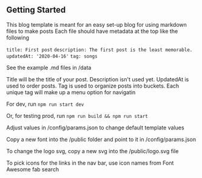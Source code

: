 ## Getting Started

This blog template is meant for an easy set-up blog for using markdown files to make posts
Each file should have metadata at the top like the following

`title: First post`
`description: The first post is the least memorable.`
`updatedAt: '2020-04-16'`
`tag: songs`

See the example .md files in /data

Title will be the title of your post.
Description isn't used yet.
UpdatedAt is used to order posts.
Tag is used to organize posts into buckets. Each unique tag will make up a menu option for navigatin


For dev, run `npm run start dev`

Or, for testing prod, run `npm run build && npm run start`


Adjust values in /config/params.json to change default template values

Copy a new font into the /public folder and point to it in /config/params.json

To change the logo svg, copy a new svg into the /public/logo.svg file

To pick icons for the links in the nav bar, use icon names from Font Awesome fab search
